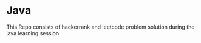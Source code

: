 # Java 
This Repo consists of hackerrank and leetcode problem solution during the java learning session
